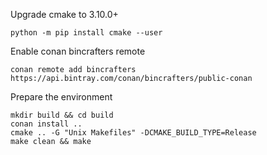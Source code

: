 Upgrade cmake to 3.10.0+
```
python -m pip install cmake --user
```

Enable conan bincrafters remote
```
conan remote add bincrafters https://api.bintray.com/conan/bincrafters/public-conan
```

Prepare the environment

```
mkdir build && cd build
conan install ..
cmake .. -G "Unix Makefiles" -DCMAKE_BUILD_TYPE=Release
make clean && make
```

